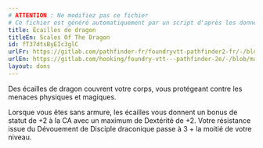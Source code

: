 ```yaml
---
# ATTENTION : Ne modifiez pas ce fichier
# Ce fichier est généré automatiquement par un script d'après les données du module Foundry VTT officiel et de sa traduction
title: Écailles de dragon
titleEn: Scales Of The Dragon
id: fT37dtsByEIc3glC
urlFr: https://gitlab.com/pathfinder-fr/foundryvtt-pathfinder2-fr/-/blob/master/data/feats/fT37dtsByEIc3glC.htm
urlEn: https://gitlab.com/hooking/foundry-vtt---pathfinder-2e/-/blob/master/packs/data/feats.db/scales-of-the-dragon.json
layout: dons
---
```

Des écailles de dragon couvrent votre corps, vous protégeant contre les menaces physiques et magiques.

Lorsque vous êtes sans armure, les écailles vous donnent un bonus de statut de +2 à la CA avec un maximum de Dextérité de +2. Votre résistance issue du Dévouement de Disciple draconique passe à 3 + la moitié de votre niveau.
